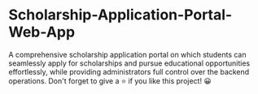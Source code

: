 # Scholarship-Application-Portal-Web-App
 A comprehensive scholarship application portal on which students can seamlessly apply for scholarships and pursue educational opportunities effortlessly, while providing administrators full control over the backend operations. Don't forget to give a ⭐️ if you like this project! 😀
